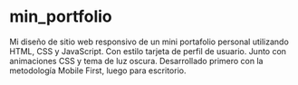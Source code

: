 # min_portfolio
Mi diseño de sitio web responsivo de un mini portafolio personal utilizando HTML, CSS y JavaScript. Con estilo tarjeta de perfil de usuario. Junto con animaciones CSS y tema de luz oscura. Desarrollado primero con la metodología Mobile First, luego para escritorio.

